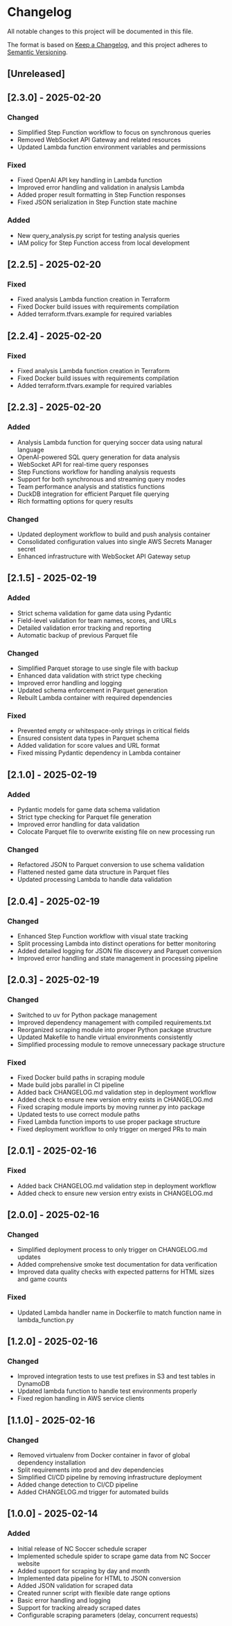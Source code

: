 # Changelog

All notable changes to this project will be documented in this file.

The format is based on [Keep a Changelog](https://keepachangelog.com/en/1.0.0/),
and this project adheres to [Semantic Versioning](https://semver.org/spec/v2.0.0.html).

## [Unreleased]

## [2.3.0] - 2025-02-20
### Changed
- Simplified Step Function workflow to focus on synchronous queries
- Removed WebSocket API Gateway and related resources
- Updated Lambda function environment variables and permissions

### Fixed
- Fixed OpenAI API key handling in Lambda function
- Improved error handling and validation in analysis Lambda
- Added proper result formatting in Step Function responses
- Fixed JSON serialization in Step Function state machine

### Added
- New query_analysis.py script for testing analysis queries
- IAM policy for Step Function access from local development

## [2.2.5] - 2025-02-20
### Fixed
- Fixed analysis Lambda function creation in Terraform
- Fixed Docker build issues with requirements compilation
- Added terraform.tfvars.example for required variables

## [2.2.4] - 2025-02-20
### Fixed
- Fixed analysis Lambda function creation in Terraform
- Fixed Docker build issues with requirements compilation
- Added terraform.tfvars.example for required variables

## [2.2.3] - 2025-02-20
### Added
- Analysis Lambda function for querying soccer data using natural language
- OpenAI-powered SQL query generation for data analysis
- WebSocket API for real-time query responses
- Step Functions workflow for handling analysis requests
- Support for both synchronous and streaming query modes
- Team performance analysis and statistics functions
- DuckDB integration for efficient Parquet file querying
- Rich formatting options for query results

### Changed
- Updated deployment workflow to build and push analysis container
- Consolidated configuration values into single AWS Secrets Manager secret
- Enhanced infrastructure with WebSocket API Gateway setup

## [2.1.5] - 2025-02-19
### Added
- Strict schema validation for game data using Pydantic
- Field-level validation for team names, scores, and URLs
- Detailed validation error tracking and reporting
- Automatic backup of previous Parquet file

### Changed
- Simplified Parquet storage to use single file with backup
- Enhanced data validation with strict type checking
- Improved error handling and logging
- Updated schema enforcement in Parquet generation
- Rebuilt Lambda container with required dependencies

### Fixed
- Prevented empty or whitespace-only strings in critical fields
- Ensured consistent data types in Parquet schema
- Added validation for score values and URL format
- Fixed missing Pydantic dependency in Lambda container

## [2.1.0] - 2025-02-19
### Added
- Pydantic models for game data schema validation
- Strict type checking for Parquet file generation
- Improved error handling for data validation
- Colocate Parquet file to overwrite existing file on new processing run

### Changed
- Refactored JSON to Parquet conversion to use schema validation
- Flattened nested game data structure in Parquet files
- Updated processing Lambda to handle data validation

## [2.0.4] - 2025-02-19
### Changed
- Enhanced Step Function workflow with visual state tracking
- Split processing Lambda into distinct operations for better monitoring
- Added detailed logging for JSON file discovery and Parquet conversion
- Improved error handling and state management in processing pipeline

## [2.0.3] - 2025-02-19
### Changed
- Switched to uv for Python package management
- Improved dependency management with compiled requirements.txt
- Reorganized scraping module into proper Python package structure
- Updated Makefile to handle virtual environments consistently
- Simplified processing module to remove unnecessary package structure

### Fixed
- Fixed Docker build paths in scraping module
- Made build jobs parallel in CI pipeline
- Added back CHANGELOG.md validation step in deployment workflow
- Added check to ensure new version entry exists in CHANGELOG.md
- Fixed scraping module imports by moving runner.py into package
- Updated tests to use correct module paths
- Fixed Lambda function imports to use proper package structure
- Fixed deployment workflow to only trigger on merged PRs to main

## [2.0.1] - 2025-02-16
### Fixed
- Added back CHANGELOG.md validation step in deployment workflow
- Added check to ensure new version entry exists in CHANGELOG.md

## [2.0.0] - 2025-02-16
### Changed
- Simplified deployment process to only trigger on CHANGELOG.md updates
- Added comprehensive smoke test documentation for data verification
- Improved data quality checks with expected patterns for HTML sizes and game counts

### Fixed
- Updated Lambda handler name in Dockerfile to match function name in lambda_function.py

## [1.2.0] - 2025-02-16

### Changed
- Improved integration tests to use test prefixes in S3 and test tables in DynamoDB
- Updated lambda function to handle test environments properly
- Fixed region handling in AWS service clients

## [1.1.0] - 2025-02-16

### Changed
- Removed virtualenv from Docker container in favor of global dependency installation
- Split requirements into prod and dev dependencies
- Simplified CI/CD pipeline by removing infrastructure deployment
- Added change detection to CI/CD pipeline
- Added CHANGELOG.md trigger for automated builds

## [1.0.0] - 2025-02-14

### Added
- Initial release of NC Soccer schedule scraper
- Implemented schedule spider to scrape game data from NC Soccer website
- Added support for scraping by day and month
- Implemented data pipeline for HTML to JSON conversion
- Added JSON validation for scraped data
- Created runner script with flexible date range options
- Basic error handling and logging
- Support for tracking already scraped dates
- Configurable scraping parameters (delay, concurrent requests)

